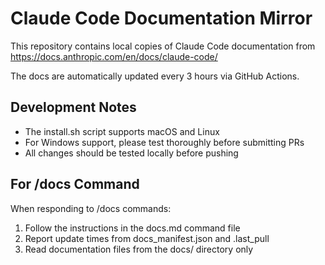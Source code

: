 # Claude Code Documentation Mirror

This repository contains local copies of Claude Code documentation from https://docs.anthropic.com/en/docs/claude-code/

The docs are automatically updated every 3 hours via GitHub Actions.

## Development Notes

- The install.sh script supports macOS and Linux
- For Windows support, please test thoroughly before submitting PRs
- All changes should be tested locally before pushing

## For /docs Command

When responding to /docs commands:
1. Follow the instructions in the docs.md command file
2. Report update times from docs_manifest.json and .last_pull
3. Read documentation files from the docs/ directory only